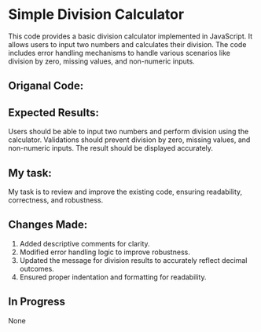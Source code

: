 # Simple Division Calculator
This code provides a basic division calculator implemented in JavaScript. It allows users to input two numbers and calculates their division. The code includes error handling mechanisms to handle various scenarios like division by zero, missing values, and non-numeric inputs.

## Origanal Code:

## Expected Results:
Users should be able to input two numbers and perform division using the calculator. Validations should prevent division by zero, missing values, and non-numeric inputs. The result should be displayed accurately.

## My task:
My task is to review and improve the existing code, ensuring readability, correctness, and robustness.

## Changes Made:
1. Added descriptive comments for clarity.
2. Modified error handling logic to improve robustness.
3. Updated the message for division results to accurately reflect decimal outcomes.
4. Ensured proper indentation and formatting for readability.


## In Progress
 None
